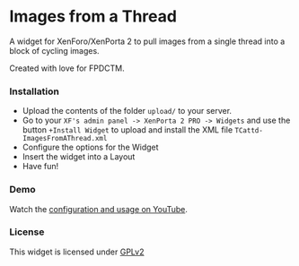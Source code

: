 # Images from a Thread

A widget for XenForo/XenPorta 2 to pull images from a single thread into a block of cycling images.

Created with love for FPDCTM.

### Installation
* Upload the contents of the folder `upload/` to your server.
* Go to your `XF's admin panel -> XenPorta 2 PRO -> Widgets` and use the button `+Install Widget` to upload and install the XML file `TCattd-ImagesFromAThread.xml`
* Configure the options for the Widget
* Insert the widget into a Layout
* Have fun!

### Demo
Watch the [configuration and usage on YouTube](https://www.youtube.com/watch?v=8Ngzfntq-Jk).

### License
This widget is licensed under [GPLv2](https://www.gnu.org/licenses/gpl-2.0.html)

